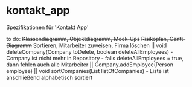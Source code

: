 # kontakt_app
Spezifikationen für 'Kontakt App'

to do: ~~Klassendiagramm, Objektdiagramm, Mock-Ups~~
       ~~Risikoplan, Gantt-Diagramm~~
       Sortieren, Mitarbeiter zuweisen, Firma löschen || void deleteCompany(Company toDelete, boolean deleteAllEmployees) - Company ist nicht mehr in Repository - falls deleteAllEmployees = true, dann fehlen auch alle Mitarbeiter || Company.addEmployee(Person employee) || void sortCompanies(List<Company> listOfCompanies) - Liste ist anschließend alphabetisch sortiert
       
